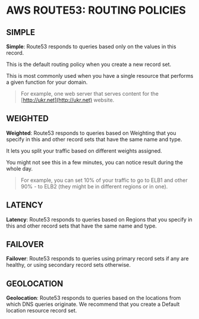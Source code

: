 # AWS ROUTE53: ROUTING POLICIES


## SIMPLE

**Simple**: Route53 responds to queries based only on the values in this record. 

This is the default routing policy when you create a new record set.

This is most commonly used when you have a single resource that performs a given function for your domain.

> For example, one web server that serves content for the [http://ukr.net](http://ukr.net) website.


## WEIGHTED

**Weighted**: Route53 responds to queries based on Weighting that you specify in this and other record sets that have the same name and type.

It lets you split your traffic based on different weights assigned.

You might not see this in a few minutes, you can notice result during the whole day.

> For example, you can set 10% of your traffic to go to ELB1 and other 90% - to ELB2 (they might be in different regions or in one).



## LATENCY

**Latency**: Route53 responds to queries based on Regions that you specify in this and other record sets that have the same name and type.



## FAILOVER

**Failover**: Route53 responds to queries using primary record sets if any are healthy, or using secondary record sets otherwise.



## GEOLOCATION

**Geolocation**: Route53 responds to queries based on the locations from which DNS queries originate. We recommend that you create a Default location resource record set.













































